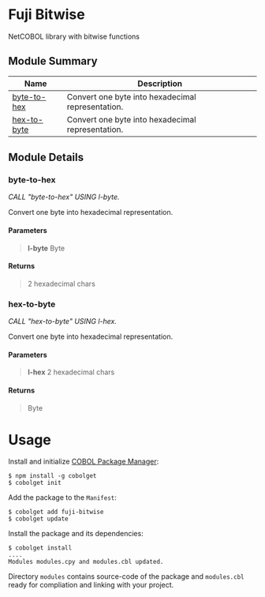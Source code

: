 # Fuji Bitwise
NetCOBOL library with bitwise functions

## Module Summary

| Name | Description |
| ----------- | ----------- | 
| [byte-to-hex](#byte-to-hex) | Convert one byte into hexadecimal representation. | 
| [hex-to-byte](#hex-to-byte) | Convert one byte into hexadecimal representation. | 

## Module Details

### byte-to-hex

*CALL "byte-to-hex" USING l-byte.*

Convert one byte into hexadecimal representation.


#### Parameters

> **l-byte** Byte 

#### Returns

> 2 hexadecimal chars


### hex-to-byte

*CALL "hex-to-byte" USING l-hex.*

Convert one byte into hexadecimal representation.


#### Parameters

> **l-hex** 2 hexadecimal chars 

#### Returns

> Byte


# Usage
Install and initialize [COBOL Package Manager](https://cobolget.com):
```
$ npm install -g cobolget
$ cobolget init
```
Add the package to the `Manifest`:
```
$ cobolget add fuji-bitwise
$ cobolget update
```
Install the package and its dependencies:
```
$ cobolget install
....
Modules modules.cpy and modules.cbl updated.
```
Directory `modules` contains source-code of the package and `modules.cbl` ready for compliation and linking with your project.
